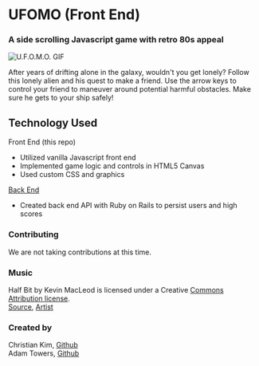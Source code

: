 # UFOMO (Front End)
### A side scrolling Javascript game with retro 80s appeal

![U.F.O.M.O. GIF](https://media.giphy.com/media/2YbTVbuN9HeHl8pRI4/giphy.gif)

After years of drifting alone in the galaxy, wouldn't you get lonely? Follow this lonely alien and his quest to make a friend. Use the arrow keys to control your friend to maneuver around potential harmful obstacles. Make sure he gets to your ship safely!

## Technology Used
Front End (this repo)
- Utilized vanilla Javascript front end
- Implemented game logic and controls in HTML5 Canvas
- Used custom CSS and graphics

[Back End](https://github.com/AdamTowers/ufomo-back-end)
- Created back end API with Ruby on Rails to persist users and high scores


### Contributing
We are not taking contributions at this time.

### Music
Half Bit by Kevin MacLeod is licensed under a Creative [Commons Attribution license](https://creativecommons.org/licenses/by/4.0/).<br>
[Source](http://incompetech.com/music/royalty-free/?keywords=%22half+bit%22),
[Artist](http://incompetech.com/)

### Created by
Christian Kim, [Github](https://github.com/Queeshon) <br>
Adam Towers, [Github](https://github.com/adamtowers)
